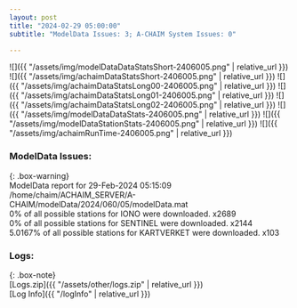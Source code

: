 ```yaml
---
layout: post
title: "2024-02-29 05:00:00"
subtitle: "ModelData Issues: 3; A-CHAIM System Issues: 0"

---
```


![]({{ "/assets/img/modelDataDataStatsShort-2406005.png" | relative_url }})
![]({{ "/assets/img/achaimDataStatsShort-2406005.png" | relative_url }})
![]({{ "/assets/img/achaimDataStatsLong00-2406005.png" | relative_url }})
![]({{ "/assets/img/achaimDataStatsLong01-2406005.png" | relative_url }})
![]({{ "/assets/img/achaimDataStatsLong02-2406005.png" | relative_url }})
![]({{ "/assets/img/modelDataDataStats-2406005.png" | relative_url }})
![]({{ "/assets/img/modelDataStationStats-2406005.png" | relative_url }})
![]({{ "/assets/img/achaimRunTime-2406005.png" | relative_url }})


### ModelData Issues:  
  
{: .box-warning}  
 ModelData report for 29-Feb-2024 05:15:09   
 /home/chaim/ACHAIM_SERVER/A-CHAIM/modelData/2024/060/05/modelData.mat   
 0% of all possible stations for IONO were downloaded. x2689   
 0% of all possible stations for SENTINEL were downloaded. x2144   
 5.0167% of all possible stations for KARTVERKET were downloaded. x103   
  


### Logs:  
  
{: .box-note}  
[Logs.zip]({{ "/assets/other/logs.zip" | relative_url }})  
[Log Info]({{ "/logInfo" | relative_url }})  
